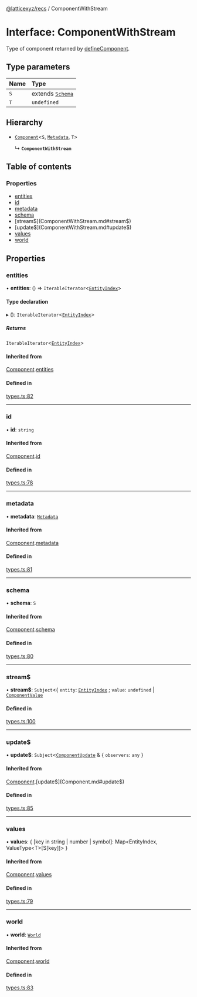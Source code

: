 [@latticexyz/recs](../README.md) / ComponentWithStream

# Interface: ComponentWithStream

Type of component returned by [defineComponent](../README.md#definecomponent).

## Type parameters

| Name | Type                                    |
| :--- | :-------------------------------------- |
| `S`  | extends [`Schema`](../README.md#schema) |
| `T`  | `undefined`                             |

## Hierarchy

- [`Component`](Component.md)<`S`, [`Metadata`](../README.md#metadata), `T`\>

  ↳ **`ComponentWithStream`**

## Table of contents

### Properties

- [entities](ComponentWithStream.md#entities)
- [id](ComponentWithStream.md#id)
- [metadata](ComponentWithStream.md#metadata)
- [schema](ComponentWithStream.md#schema)
- [stream$](ComponentWithStream.md#stream$)
- [update$](ComponentWithStream.md#update$)
- [values](ComponentWithStream.md#values)
- [world](ComponentWithStream.md#world)

## Properties

### entities

• **entities**: () => `IterableIterator`<[`EntityIndex`](../README.md#entityindex)\>

#### Type declaration

▸ (): `IterableIterator`<[`EntityIndex`](../README.md#entityindex)\>

##### Returns

`IterableIterator`<[`EntityIndex`](../README.md#entityindex)\>

#### Inherited from

[Component](Component.md).[entities](Component.md#entities)

#### Defined in

[types.ts:82](https://github.com/latticexyz/mud/blob/edf9adc1e/packages/recs/src/types.ts#L82)

---

### id

• **id**: `string`

#### Inherited from

[Component](Component.md).[id](Component.md#id)

#### Defined in

[types.ts:78](https://github.com/latticexyz/mud/blob/edf9adc1e/packages/recs/src/types.ts#L78)

---

### metadata

• **metadata**: [`Metadata`](../README.md#metadata)

#### Inherited from

[Component](Component.md).[metadata](Component.md#metadata)

#### Defined in

[types.ts:81](https://github.com/latticexyz/mud/blob/edf9adc1e/packages/recs/src/types.ts#L81)

---

### schema

• **schema**: `S`

#### Inherited from

[Component](Component.md).[schema](Component.md#schema)

#### Defined in

[types.ts:80](https://github.com/latticexyz/mud/blob/edf9adc1e/packages/recs/src/types.ts#L80)

---

### stream$

• **stream$**: `Subject`<{ `entity`: [`EntityIndex`](../README.md#entityindex) ; `value`: `undefined` \| [`ComponentValue`](../README.md#componentvalue)

#### Defined in

[types.ts:100](https://github.com/latticexyz/mud/blob/edf9adc1e/packages/recs/src/types.ts#L100)

---

### update$

• **update$**: `Subject`<[`ComponentUpdate`](../README.md#componentupdate) & { `observers`: `any` }

#### Inherited from

[Component](Component.md).[update$](Component.md#update$)

#### Defined in

[types.ts:85](https://github.com/latticexyz/mud/blob/edf9adc1e/packages/recs/src/types.ts#L85)

---

### values

• **values**: { [key in string \| number \| symbol]: Map<EntityIndex, ValueType<T\>[S[key]]\> }

#### Inherited from

[Component](Component.md).[values](Component.md#values)

#### Defined in

[types.ts:79](https://github.com/latticexyz/mud/blob/edf9adc1e/packages/recs/src/types.ts#L79)

---

### world

• **world**: [`World`](../README.md#world)

#### Inherited from

[Component](Component.md).[world](Component.md#world)

#### Defined in

[types.ts:83](https://github.com/latticexyz/mud/blob/edf9adc1e/packages/recs/src/types.ts#L83)
